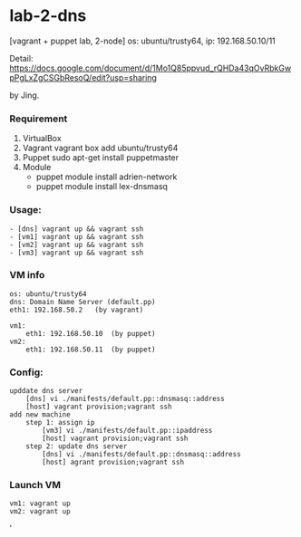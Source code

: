 # lab-2-dns

[vagrant + puppet lab, 2-node] os: ubuntu/trusty64, ip: 192.168.50.10/11

Detail: https://docs.google.com/document/d/1Mo1Q85ppvud_rQHDa43qOvRbkGwpPgLxZgCSGbResoQ/edit?usp=sharing

by Jing.

### Requirement
1. VirtualBox
2. Vagrant
	vagrant box add ubuntu/trusty64
3. Puppet
	sudo apt-get install puppetmaster
4. Module
	- puppet module install adrien-network
	- puppet module install lex-dnsmasq

### Usage:
	- [dns] vagrant up && vagrant ssh
	- [vm1] vagrant up && vagrant ssh
	- [vm2] vagrant up && vagrant ssh
	- [vm3] vagrant up && vagrant ssh
	
### VM info
    os: ubuntu/trusty64
    dns: Domain Name Server (default.pp)
	eth1: 192.168.50.2   (by vagrant)
	
    vm1: 
	    eth1: 192.168.50.10  (by puppet)
    vm2: 
	    eth1: 192.168.50.11  (by puppet)

###  Config:
	upddate dns server
		[dns] vi ./manifests/default.pp::dnsmasq::address 
		[host] vagrant provision;vagrant ssh
	add new machine
		step 1: assign ip
			[vm3] vi ./manifests/default.pp::ipaddress
			[host] vagrant provision;vagrant ssh
		step 2: update dns server
			[dns] vi ./manifests/default.pp::dnsmasq::address 
			[host] agrant provision;vagrant ssh


### Launch VM
    vm1: vagrant up
    vm2: vagrant up



'

